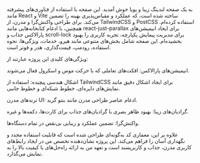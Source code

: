 به یک صفحه لندینگ زیبا و پویا خوش آمدید. این صفحه با استفاده از فناوری‌های پیشرفته مانند React و Vite ساخته شده است، که عملکرد و مقیاس‌پذیری بهینه را تضمین می‌کند. برای طراحی واکنش‌گرا و مدرن، از TailwindCSS و PostCSS استفاده کرده‌ام. همچنین، با ادغام کتابخانه‌هایی مانند react-just-parallax برای ایجاد انیمیشن‌های پارالاکس جذاب و scroll-lock برای مدیریت پیمایش یکپارچه، تجربه کاربری را بهبود بخشیده‌ام. این صفحه شامل بخش‌های متنوعی مانند هیرو، خدمات، ویژگی‌ها، نحوه استفاده، رودمپ، قیمت‌گذاری، هدر و فوتر است.

ویژگی‌های کلیدی این پروژه عبارتند از:

انیمیشن‌های پارالاکس: افکت‌های تعاملی که با حرکت موس و اسکرول فعال می‌شوند.

اشکال هندسی پیچیده: استفاده از TailwindCSS برای ایجاد اشکال دقیق مانند نمایش‌های دایره‌ای، خطوط شبکه‌ای و خطوط جانبی.

ترندهای مدرن UI: ادغام عناصر طراحی مدرن مانند بنتو گرید.

گرادیان‌های زیبا: بهبود ظاهر بصری با گرادیان‌های جذاب برای کارت‌ها، دکمه‌ها و غیره.

واکنش‌گرا: تضمین عملکرد و زیبایی بی‌نقص در تمام دستگاه‌ها.

علاوه بر این، معماری کد به‌گونه‌ای طراحی شده است که قابلیت استفاده مجدد و نگهداری آسان را فراهم می‌کند. این پروژه نشان‌دهنده تخصص من در ایجاد رابط‌های کاربری مدرن، جذاب و کاربرپسند است و تعهد من به ارائه راه‌حل‌های با کیفیت بالا را به نمایش می‌گذارد.


